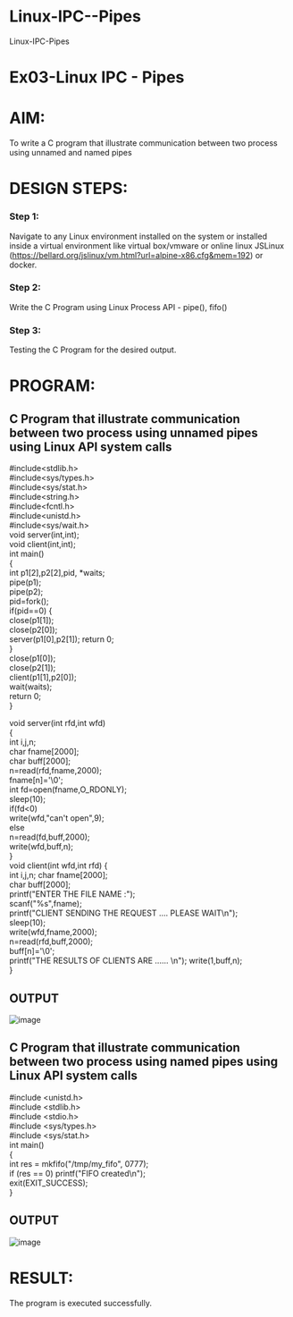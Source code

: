 # Linux-IPC--Pipes
Linux-IPC-Pipes


# Ex03-Linux IPC - Pipes

# AIM:
To write a C program that illustrate communication between two process using unnamed and named pipes

# DESIGN STEPS:

### Step 1:

Navigate to any Linux environment installed on the system or installed inside a virtual environment like virtual box/vmware or online linux JSLinux (https://bellard.org/jslinux/vm.html?url=alpine-x86.cfg&mem=192) or docker.

### Step 2:

Write the C Program using Linux Process API - pipe(), fifo()

### Step 3:

Testing the C Program for the desired output. 

# PROGRAM:

## C Program that illustrate communication between two process using unnamed pipes using Linux API system calls
#include<stdlib.h>    
#include<sys/types.h>    
#include<sys/stat.h>    
#include<string.h>    
#include<fcntl.h>     
#include<unistd.h>    
#include<sys/wait.h>    
void server(int,int);     
void client(int,int);    
int main()    
{     
int p1[2],p2[2],pid, *waits;    
pipe(p1);   
pipe(p2);    
pid=fork();   
if(pid==0) {    
close(p1[1]);   
close(p2[0]);    
server(p1[0],p2[1]); return 0;    
 }    
close(p1[0]);    
close(p2[1]);     
client(p1[1],p2[0]);     
wait(waits);     
return 0;    
}    

void server(int rfd,int wfd)     
{    
int i,j,n;    
char fname[2000];    
char buff[2000];   
n=read(rfd,fname,2000);   
fname[n]='\0';    
int fd=open(fname,O_RDONLY);   
sleep(10);    
if(fd<0)    
write(wfd,"can't open",9);    
else    
n=read(fd,buff,2000);    
write(wfd,buff,n);    
}   
void client(int wfd,int rfd) {    
int i,j,n; char fname[2000];   
char buff[2000];   
printf("ENTER THE FILE NAME :");   
scanf("%s",fname);   
printf("CLIENT SENDING THE REQUEST .... PLEASE WAIT\n");    
sleep(10);   
write(wfd,fname,2000);    
n=read(rfd,buff,2000);    
buff[n]='\0';   
printf("THE RESULTS OF CLIENTS ARE ...... \n"); write(1,buff,n);    
}    





## OUTPUT

![image](https://github.com/kavisree86/Linux-IPC-Pipes/assets/145759687/d186104d-fce5-4e8b-b4f9-bbe73d2030d7)

## C Program that illustrate communication between two process using named pipes using Linux API system calls
#include <unistd.h>    
#include <stdlib.h>    
#include <stdio.h>   
#include <sys/types.h>   
#include <sys/stat.h>   
int main()   
{   
int res = mkfifo("/tmp/my_fifo", 0777);   
if (res == 0) printf("FIFO created\n");   
exit(EXIT_SUCCESS);   
}   




## OUTPUT
![image](https://github.com/kavisree86/Linux-IPC-Pipes/assets/145759687/54e76796-0a5b-4dd7-bb9e-e41d0124ff29)


# RESULT:
The program is executed successfully.
